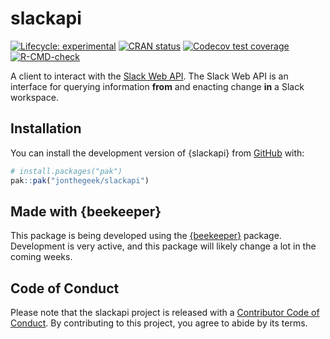 
<!-- README.md is generated from README.Rmd. Please edit that file -->

# slackapi

<!-- badges: start -->

[![Lifecycle:
experimental](https://img.shields.io/badge/lifecycle-experimental-orange.svg)](https://lifecycle.r-lib.org/articles/stages.html#experimental)
[![CRAN
status](https://www.r-pkg.org/badges/version/slackapi)](https://CRAN.R-project.org/package=slackapi)
[![Codecov test
coverage](https://codecov.io/gh/jonthegeek/slackapi/graph/badge.svg)](https://app.codecov.io/gh/jonthegeek/slackapi)
[![R-CMD-check](https://github.com/jonthegeek/slackapi/actions/workflows/R-CMD-check.yaml/badge.svg)](https://github.com/jonthegeek/slackapi/actions/workflows/R-CMD-check.yaml)
<!-- badges: end -->

A client to interact with the [Slack Web
API](https://api.slack.com/web). The Slack Web API is an interface for
querying information **from** and enacting change **in** a Slack
workspace.

## Installation

You can install the development version of {slackapi} from
[GitHub](https://github.com/) with:

``` r
# install.packages("pak")
pak::pak("jonthegeek/slackapi")
```

## Made with {beekeeper}

This package is being developed using the
[{beekeeper}](https://beekeeper.api2r.org/) package. Development is very
active, and this package will likely change a lot in the coming weeks.

## Code of Conduct

Please note that the slackapi project is released with a [Contributor
Code of
Conduct](https://jonthegeek.github.io/slackapi/CODE_OF_CONDUCT.html). By
contributing to this project, you agree to abide by its terms.
